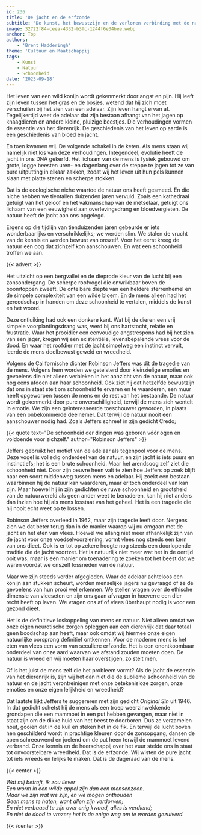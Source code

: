 ```yaml
---
id: 236
title: 'De jacht en de erfzonde'
subtitle: 'De kunst, het bewustzijn en de verloren verbinding met de natuur'
image: 32722f84-ceea-4332-b3fc-1244f6e34bee.webp
anchor: Top
authors:
    - 'Brent Hadderingh'
theme: 'Cultuur en Maatschappij'
tags:
    - Kunst
    - Natuur
    - Schoonheid
date: '2023-09-18'
---
```


Het leven van een wild konijn wordt gekenmerkt door angst en pijn. Hij leeft zijn leven tussen het gras en de bosjes, wetend dat hij zich moet verschuilen bij het zien van een adelaar. Zijn leven hangt ervan af. Tegelijkertijd weet de adelaar dat zijn bestaan afhangt van het jagen op knaagdieren en andere kleine, pluizige beestjes. Die verhoudingen vormen de essentie van het dierenrijk. De geschiedenis van het leven op aarde is een geschiedenis van bloed en jacht.

En toen kwamen wij. De volgende schakel in de keten. Als mens staan wij namelijk niet los van deze verhoudingen. Integendeel, evolutie heeft de jacht in ons DNA gekerfd. Het lichaam van de mens is fysiek gebouwd om grote, logge beesten uren- en dagenlang over de steppe te jagen tot ze van pure uitputting in elkaar zakken, zodat wij het leven uit hun pels kunnen slaan met platte stenen en scherpe stokken.

Dat is de ecologische niche waartoe de natuur ons heeft gesmeed. En die niche hebben we tientallen duizenden jaren vervuld. Zoals een kathedraal getuigt van het geloof en het vakmanschap van de metselaar, getuigt ons lichaam van een eeuwigheid aan overlevingsdrang en bloedvergieten. De natuur heeft de jacht aan ons opgelegd.

Ergens op die tijdlijn van tienduizenden jaren gebeurde er iets wonderbaarlijks en verschrikkelijks; we werden slim. We stalen de vrucht van de kennis en werden bewust van onszelf. Voor het eerst kreeg de natuur een oog dat zichzelf kon aanschouwen. En wat een schoonheid troffen we aan.

{{< advert >}}

Het uitzicht op een bergvallei en de dieprode kleur van de lucht bij een zonsondergang. De scherpe roofvogel die onwrikbaar boven de boomtoppen zweeft. De ontelbare diepte van een heldere sterrenhemel en de simpele complexiteit van een wilde bloem. En de mens alleen had het gereedschap in handen om deze schoonheid te vertalen, middels de kunst en het woord.

Deze ontluiking had ook een donkere kant. Wat bij de dieren een vrij simpele voorplantingsdrang was, werd bij ons hartstocht, relatie en frustratie. Waar het prooidier een eenvoudige angstrespons had bij het zien van een jager, kregen wij een existentiële, levensbepalende vrees voor de dood. En waar het roofdier met de jacht simpelweg een instinct vervult, leerde de mens doelbewust geweld en wreedheid.

Volgens de Californische dichter Robinson Jeffers was dit de tragedie van de mens. Volgens hem worden we geteisterd door kleinzielige emoties en gevoelens die niet alleen verbleken in het aanzicht van de natuur, maar ook nog eens afdoen aan haar schoonheid. Ook ziet hij dat hetzelfde bewustzijn dat ons in staat stelt om schoonheid te ervaren en te waarderen, een muur heeft opgeworpen tussen de mens en de rest van het bestaande. De natuur wordt gekenmerkt door pure onverschilligheid, terwijl de mens zich wentelt in emotie. We zijn een geïnteresseerde toeschouwer geworden, in plaats van een onbekommerde deelnemer. Dat terwijl de natuur nooit een aanschouwer nodig had. Zoals Jeffers schreef in zijn gedicht Credo;

{{< quote text="De schoonheid der dingen was geboren vóór ogen en voldoende voor zichzelf." author="Robinson Jeffers" >}}

Jeffers gebruikt het motief van de adelaar als tegenpool voor de mens. Deze vogel is volledig onderdeel van de natuur, en zijn jacht is iets puurs en instinctiefs; het is een brute schoonheid. Maar het arendsoog zelf ziet die schoonheid niet. Door zijn oeuvre heen valt te zien hoe Jeffers op zoek blijft naar een soort middenweg tussen mens en adelaar. Hij zoekt een bestaan waarbinnen hij de natuur kan waarderen, maar er toch onderdeel van kan zijn. Maar hoewel hij in zijn gedichten de ruwe schoonheid en grootsheid van de natuurwereld als geen ander weet te benaderen, kan hij niet anders dan inzien hoe hij als mens losstaat van het geheel. Het is een tragedie die hij nooit echt weet op te lossen.

Robinson Jeffers overleed in 1962, maar zijn tragedie leeft door. Nergens zien we dat beter terug dan in de manier waarop wij nu omgaan met de jacht en het eten van vlees. Hoewel we allang niet meer afhankelijk zijn van de jacht voor onze voedselvoorziening, vormt vlees nog steeds een kern van ons dieet. Ook is er tot op zekere hoogte nog steeds een doorlopende traditie die de jacht voortzet. Het is natuurlijk niet meer wat het in de oertijd ooit was, maar is een manier om toenadering te zoeken tot het beest dat we waren voordat we onszelf lossneden van de natuur.

Maar we zijn steeds verder afgegleden. Waar de adelaar achteloos een konijn aan stukken scheurt, worden menselijke jagers nu gevraagd of ze de gevoelens van hun prooi wel erkennen. We stellen vragen over de ethische dimensie van vleeseten en zijn ons gaan afvragen in hoeverre een dier recht heeft op leven. We vragen ons af of vlees überhaupt nodig is voor een gezond dieet.

Het is de definitieve loskoppeling van mens en natuur. Niet alleen omdat we onze eigen neurotische zorgen opleggen aan een dierenrijk dat daar totaal geen boodschap aan heeft, maar ook omdat wij hiermee onze eigen natuurlijke oorsprong definitief ontkennen. Voor de moderne mens is het eten van vlees een vorm van seculiere erfzonde. Het is een onontkoombaar onderdeel van onze aard waarvan we afstand zouden moeten doen. De natuur is wreed en wij moeten haar overstijgen, zo stelt men.

Of is het juist de mens zelf die het probleem vormt? Als de jacht de essentie van het dierenrijk is, zijn wij het dan niet die de sublieme schoonheid van de natuur en de jacht verontreinigen met onze betekenisloze zorgen, onze emoties en onze eigen lelijkheid en wreedheid?

Dat laatste lijkt Jeffers te suggereren met zijn gedicht *Original Sin* uit 1946. In dat gedicht schetst hij de mens als een troep weerzinwekkende grondapen die een mammoet in een put hebben gevangen, maar niet in staat zijn om de dikke huid van het beest te doorboren. Dus ze verzamelen hout, gooien dat in de kuil en steken het in de fik. En terwijl de lucht boven hen geschilderd wordt in prachtige kleuren door de zonsopgang, dansen de apen schreeuwend en joelend om de put heen terwijl de mammoet levend verbrand. Onze kennis en de heerschappij over het vuur stelde ons in staat tot onvoorstelbare wreedheid. Dat is de erfzonde. Wij wisten de pure jacht tot iets wreeds en lelijks te maken. Dat is de dageraad van de mens.

{{< center >}}

<i>Wat mij betreft, ik zou liever</i><br>
<i>Een worm in een wilde appel zijn dan een mensenzoon.</i><br>
<i>Maar we zijn wat we zijn, en we mogen onthouden</i><br>
<i>Geen mens te haten, want allen zijn verdorven;</i><br>
<i>En niet verbaasd te zijn over enig kwaad, alles is verdiend;</i><br>
<i>En niet de dood te vrezen; het is de enige weg om te worden gezuiverd.</i><br>

{{< /center >}}
